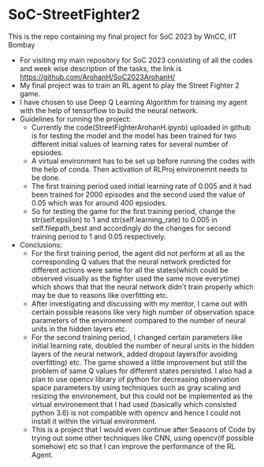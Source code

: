 # SoC-StreetFighter2
This is the repo containing my final project for SoC 2023 by WnCC, IIT Bombay
* For visiting my main repository for SoC 2023 consisting of all the codes and week wise description of the tasks, the link is https://github.com/ArohanH/SoC2023ArohanH/
* My final project was to train an RL agent to play the Street Fighter 2 game.
* I have chosen to use Deep Q Learning Algorithm for training my agent with the help of tensorflow to build the neural network.
* Guidelines for running the project:
  - Currently the code(StreetFighterArohanH.ipynb) uploaded in github is for testing the model and the model has been trained for two different initial values of learning rates for several number of epsiodes.
  - A virtual environment has to be set up before running the codes with the help of conda. Then activation of RLProj environemnt needs to be done.
  - The first training period used initial learning rate of 0.005 and it had been trained for 2000 episodes and the second used the value of 0.05 which was for around 400 epsiodes.
  - So for testing the game for the first training period, change the str(self.epsilon) to 1 and str(self.learning_rate) to 0.005 in self.filepath_best and accordingly do the changes for second training period to 1 and 0.05 respectively.
* Conclusions:
  - For the first training period, the agent did not perform at all as the corresponding Q values that the neural network predicted for different actions were same   for all the states(which could be observed visually as the fighter used the same move everytime) which shows that that the neural network didn't train properly which may be due to reasons like overfitting etc.
  - After investigating and discussing with my mentor, I came out with certain possible reasons like very high number of observation space parameters of the environment compared to the number of neural units in the hidden layers etc.
  - For the second training period, I changed certain parameters like initial learning rate, doubled the number of neural units in the hidden layers of the neural network, added dropout layers(for avoiding overfitting) etc. The game showed a little improvement but still the problem of same Q values for different states persisted. I also had a plan to use opencv library of python for decreasing observation space parameters by using techniques such as gray scaling and resizing the environement, but this could not be implemented as the virtual environement that I had used (basically which consisted python 3.6) is not compatible with opencv and hence I could not install it within the virtual environment.
  - This is a project that I would even continue after Seasons of Code by trying out some other techniques like CNN, using opencv(if possible somehow) etc so that I can improve the performance of the RL Agent.
    
  
